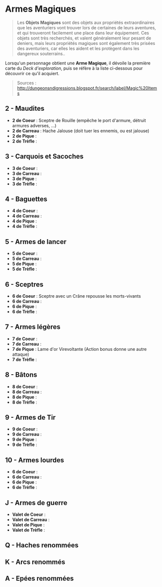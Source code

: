 # Armes Magiques

> Les **Objets Magiques** sont des objets aux propriétés extraordinaires que les aventuriers vont trouver lors de certaines de leurs aventures, et qui trouveront facilement une place dans leur équipement. Ces objets sont très recherchés, et valent généralement leur pesant de deniers, mais leurs propriétés magiques sont également très prisées des aventuriers, car elles les aident et les protègent dans les dangereux souterrains..

Lorsqu'un personnage obtient une **Arme Magique**, il dévoile la première carte du _Deck d'exploration_, puis se réfère à la liste ci-dessous pour découvrir ce qu'il acquiert.

> Sources : http://dungeonsndigressions.blogspot.fr/search/label/Magic%20Items

## 2 - Maudites

* **2 de Coeur** : Sceptre de Rouille (empêche le port d'armure, détruit armures adverses, ...)
* **2 de Carreau** : Hache Jalouse (doit tuer les ennemis, ou est jalouse)
* **2 de Pique** :
* **2 de Trèfle** :

## 3 - Carquois et Sacoches

* **3 de Coeur** :
* **3 de Carreau** :
* **3 de Pique** :
* **3 de Trèfle** :

## 4 - Baguettes

* **4 de Coeur** :
* **4 de Carreau** :
* **4 de Pique** :
* **4 de Trèfle** :

## 5 - Armes de lancer

* **5 de Coeur** :
* **5 de Carreau** :
* **5 de Pique** :
* **5 de Trèfle** :

## 6 - Sceptres

* **6 de Coeur** : Sceptre avec un Crâne repousse les morts-vivants
* **6 de Carreau** :
* **6 de Pique** :
* **6 de Trèfle** :

## 7 - Armes légères

* **7 de Coeur** :
* **7 de Carreau** :
* **7 de Pique** : Lame d'or Virevoltante (Action bonus donne une autre attaque)
* **7 de Trèfle** :

## 8 - Bâtons

* **8 de Coeur** :
* **8 de Carreau** :
* **8 de Pique** :
* **8 de Trèfle** :

## 9 - Armes de Tir

* **9 de Coeur** :
* **9 de Carreau** :
* **9 de Pique** :
* **9 de Trèfle** :

## 10 - Armes lourdes

* **6 de Coeur** :
* **6 de Carreau** :
* **6 de Pique** :
* **6 de Trèfle** :

## J - Armes de guerre

* **Valet de Coeur** :
* **Valet de Carreau** :
* **Valet de Pique** :
* **Valet de Trèfle** :

## Q - Haches renommées

## K - Arcs renommés

## A - Epées renommées
